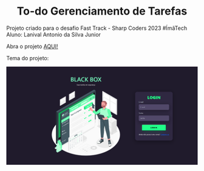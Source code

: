 <h1 align="center"> To-do Gerenciamento de Tarefas</h1>

Projeto criado para o desafio Fast Track - Sharp Coders 2023  #ÍmãTech<br>
Aluno: Lanival Antonio da Silva Junior

Abra o projeto [AQUI!](https://lenysjunior.github.io/desafio-FastTrack/login.html)

Tema do projeto:

![image](https://github.com/lenysjunior/desafio-FastTrack/blob/main/img/tela.png)
